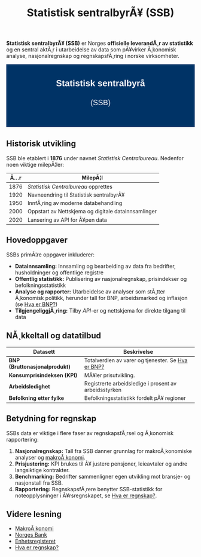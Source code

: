 ﻿---
title: "Statistisk sentralbyrÃ¥ (SSB)"
meta_title: "Statistisk sentralbyrÃ¥ (SSB)"
meta_description: '**Statistisk sentralbyrÃ¥ (SSB)** er Norges **offisielle leverandÃ¸r av statistikk** og en sentral aktÃ¸r i utarbeidelse av data som pÃ¥virker Ã¸konomisk analys...'
slug: statistisk-sentralbyra
type: blog
layout: pages/single
---

**Statistisk sentralbyrÃ¥ (SSB)** er Norges **offisielle leverandÃ¸r av statistikk** og en sentral aktÃ¸r i utarbeidelse av data som pÃ¥virker Ã¸konomisk analyse, nasjonalregnskap og regnskapsfÃ¸ring i norske virksomheter.

![Illustrasjon av Statistisk sentralbyrÃ¥](statistisk-sentralbyra-image.svg)

## Historisk utvikling

SSB ble etablert i **1876** under navnet *Statistisk Centralbureau*. Nedenfor noen viktige milepÃ¦ler:

| Ã…r    | MilepÃ¦l                                                              |
|-------|----------------------------------------------------------------------|
| 1876  | *Statistisk Centralbureau* opprettes                                  |
| 1920  | Navneendring til Statistisk sentralbyrÃ¥                              |
| 1950  | InnfÃ¸ring av moderne databehandling                                  |
| 2000  | Oppstart av Nettskjema og digitale datainnsamlinger                 |
| 2020  | Lansering av API for Ã¥pen data                                       |

## Hovedoppgaver

SSBs primÃ¦re oppgaver inkluderer:

* **Datainnsamling:** Innsamling og bearbeiding av data fra bedrifter, husholdninger og offentlige registre
* **Offentlig statistikk:** Publisering av nasjonalregnskap, prisindekser og befolkningsstatistikk
* **Analyse og rapporter:** Utarbeidelse av analyser som stÃ¸tter Ã¸konomisk politikk, herunder tall for BNP, arbeidsmarked og inflasjon (se [Hva er BNP?](/blogs/regnskap/hva-er-bnp "Hva er BNP? Betydning for Bedrifter og RegnskapsfÃ¸ring"))
* **TilgjengeliggjÃ¸ring:** Tilby *API*-er og nettskjema for direkte tilgang til data

## NÃ¸kkeltall og datatilbud

| Datasett                     | Beskrivelse                                              |
|------------------------------|----------------------------------------------------------|
| **BNP (Bruttonasjonalprodukt)**      | Totalverdien av varer og tjenester. Se [Hva er BNP?](/blogs/regnskap/hva-er-bnp "Hva er BNP? Betydning for Bedrifter og RegnskapsfÃ¸ring") |
| **Konsumprisindeksen (KPI)** | MÃ¥ler prisutvikling.                                        |
| **Arbeidsledighet**          | Registrerte arbeidsledige i prosent av arbeidsstyrken      |
| **Befolkning etter fylke**   | Befolkningsstatistikk fordelt pÃ¥ regioner                 |

## Betydning for regnskap

SSBs data er viktige i flere faser av regnskapsfÃ¸rsel og Ã¸konomisk rapportering:

1. **Nasjonalregnskap:** Tall fra SSB danner grunnlag for makroÃ¸konomiske analyser og [makroÃ¸konomi](/blogs/regnskap/makrookonomi "MakroÃ¸konomi og Norsk Regnskap - Prinsipper og Betydning").
2. **Prisjustering:** KPI brukes til Ã¥ justere pensjoner, leieavtaler og andre langsiktige kontrakter.
3. **Benchmarking:** Bedrifter sammenligner egen utvikling mot bransje- og nasjonstall fra SSB.
4. **Rapportering:** RegnskapsfÃ¸rere benytter SSB-statistikk for noteopplysninger i Ã¥rsregnskapet, se [Hva er regnskap?](/blogs/regnskap/hva-er-regnskap "Hva er Regnskap? En Dybdeanalyse for Norge").

## Videre lesning

* [MakroÃ¸konomi](/blogs/regnskap/makrookonomi "MakroÃ¸konomi og Norsk Regnskap - Prinsipper og Betydning")  
* [Norges Bank](/blogs/regnskap/norges-bank "Norges Bank “ Norges sentralbank: Funksjoner, rolle og betydning for norsk regnskap")  
* [Enhetsregisteret](/blogs/regnskap/hva-er-enhetsregisteret "Hva er Enhetsregisteret? En Guide til Norske Virksomhetsregistre")  
* [Hva er regnskap?](/blogs/regnskap/hva-er-regnskap "Hva er Regnskap? En Dybdeanalyse for Norge")






